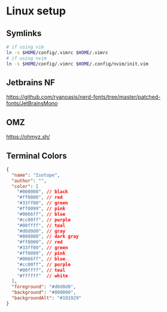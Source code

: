 # Linux setup

## Symlinks

```bash
# if using vim 
ln -s $HOME/config/.vimrc $HOME/.vimrc
# if using nvim
ln -s $HOME/config/.vimrc $HOME/.config/nvim/init.vim
```

## Jetbrains NF
https://github.com/ryanoasis/nerd-fonts/tree/master/patched-fonts/JetBrainsMono

## OMZ
https://ohmyz.sh/

## Terminal Colors
```json
{
  "name": "Isotope",
  "author": "",
  "color": [
    "#000000", // black
    "#ff0000", // red 
    "#33ff00", // green
    "#ff0099", // pink
    "#0066ff", // blue
    "#cc00ff", // purple
    "#00ffff", // teal
    "#d0d0d0", // gray
    "#808080", // dark gray
    "#ff0000", // red
    "#33ff00", // green
    "#ff0099", // pink 
    "#0066ff", // blue 
    "#cc00ff", // purple 
    "#00ffff", // teal 
    "#ffffff"  // white
  ],
  "foreground": "#d0d0d0",
  "background": "#000000",
  "backgroundAlt": "#191929"
}
```
